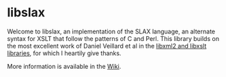 # libslax

Welcome to libslax, an implementation of the SLAX language, an
alternate syntax for XSLT that follow the patterns of C and Perl.
This library builds on the most excellent work of Daniel Veillard
et al in the [libxml2 and libxslt libraries](http://xmlsoft.org),
for which I heartily give thanks.

More information is available in the
[Wiki](https://github.com/Juniper/libslax/wiki).
